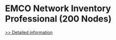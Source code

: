 # EMCO Network Inventory Professional (200 Nodes)
[>> Detailed information](https://secure.shareit.com/shareit/product.html?productid=300247719&affiliateid=200057808)